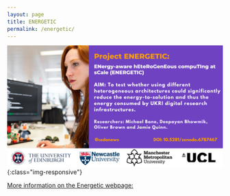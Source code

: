 ```yaml
---
layout: page
title: ENERGETIC
permalink: /energetic/
---
```


![energetic](/images/2.png){:class="img-responsive"}

[More information on the Energetic webpage:](https://ukri-netzero-energetic.github.io/)

